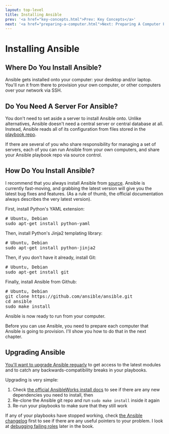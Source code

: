 ```yaml
---
layout: top-level
title: Installing Ansible
prev: '<a href="key-concepts.html">Prev: Key Concepts</a>'
next: '<a href="preparing-a-computer.html">Next: Preparing A Computer For Ansible</a>'
---
```


# Installing Ansible

## Where Do You Install Ansible?

Ansible gets installed onto your computer: your desktop and/or laptop.  You'll run it from there to provision your own computer, or other computers over your network via SSH.

## Do You Need A Server For Ansible?

You don't need to set aside a server to install Ansible onto.  Unlike alternatives, Ansible doesn't need a central server or central database at all.  Instead, Ansible reads all of its configuration from files stored in the [playbook repo](key-concepts.html#playbook_repo).

If there are several of you who share responsibility for managing a set of servers, each of you can run Ansible from your own computers, and share your Ansible playbook repo via source control.

## How Do You Install Ansible?

I recommend that you always install Ansible from [source](https://github.com/ansible/ansible).  Ansible is currently fast-moving, and grabbing the latest version will give you the latest bug fixes and features.  (As a rule of thumb, the official documentation always describes the very latest version).

First, install Python's YAML extension:

<pre>
# Ubuntu, Debian
sudo apt-get install python-yaml
</pre>

Then, install Python's Jinja2 templating library:

<pre>
# Ubuntu, Debian
sudo apt-get install python-jinja2
</pre>

Then, if you don't have it already, install Git:

<pre>
# Ubuntu, Debian
sudo apt-get install git
</pre>

Finally, install Ansible from Github:

<pre>
# Ubuntu, Debian
git clone https://github.com/ansible/ansible.git
cd ansible
sudo make install
</pre>

Ansible is now ready to run from your computer.

Before you can use Ansible, you need to prepare each computer that Ansible is going to provision.  I'll show you how to do that in the next chapter.

## Upgrading Ansible

[You'll want to upgrade Ansible reguarly](key-concepts-html#ansible_versioning) to get access to the latest modules and to catch any backwards-compatibility breaks in your playbooks.

Upgrading is very simple:

1. Check [the official AnsibleWorks install docs](http://docs.ansible.com/intro_installation.html) to see if there are any new dependencies you need to install, then
2. Re-clone the Ansible git repo and run `sudo make install` inside it again
3. Re-run your playbooks to make sure that they still work

If any of your playbooks have stopped working, check [the Ansible changelog](https://github.com/ansible/ansible/blob/devel/CHANGELOG.md) first to see if there are any useful pointers to your problem.  I look at [debugging failing roles](debugging-failing-roles.html) later in the book.
